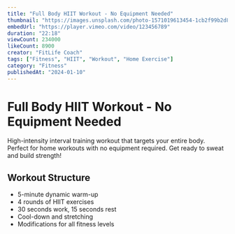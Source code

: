 ```yaml
---
title: "Full Body HIIT Workout - No Equipment Needed"
thumbnail: "https://images.unsplash.com/photo-1571019613454-1cb2f99b2d8b?ixlib=rb-4.0.3&auto=format&fit=crop&w=400&h=225"
embedUrl: "https://player.vimeo.com/video/123456789"
duration: "22:18"
viewCount: 234000
likeCount: 8900
creator: "FitLife Coach"  
tags: ["Fitness", "HIIT", "Workout", "Home Exercise"]
category: "Fitness"
publishedAt: "2024-01-10"
---
```


# Full Body HIIT Workout - No Equipment Needed

High-intensity interval training workout that targets your entire body. Perfect for home workouts with no equipment required. Get ready to sweat and build strength!

## Workout Structure
- 5-minute dynamic warm-up
- 4 rounds of HIIT exercises  
- 30 seconds work, 15 seconds rest
- Cool-down and stretching
- Modifications for all fitness levels